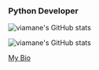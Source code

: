 ### Python Developer

![viamane's GitHub stats](https://github-readme-stats.vercel.app/api?username=LekmaDev&layout=compact&langs_count=7&theme=dracula)

![viamane's GitHub stats](https://github-readme-stats.vercel.app/api/top-langs/?username=LekmaDev&layout=compact&langs_count=7&theme=dracula)

[My Bio](https://t.me/srekma_v)
